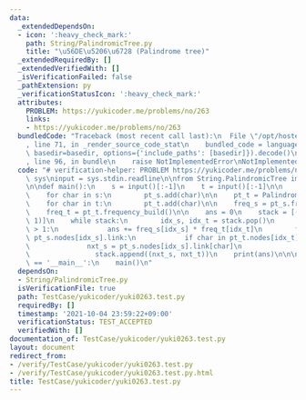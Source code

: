 ```yaml
---
data:
  _extendedDependsOn:
  - icon: ':heavy_check_mark:'
    path: String/PalindromicTree.py
    title: "\u56DE\u5206\u6728 (Palindrome tree)"
  _extendedRequiredBy: []
  _extendedVerifiedWith: []
  _isVerificationFailed: false
  _pathExtension: py
  _verificationStatusIcon: ':heavy_check_mark:'
  attributes:
    PROBLEM: https://yukicoder.me/problems/no/263
    links:
    - https://yukicoder.me/problems/no/263
  bundledCode: "Traceback (most recent call last):\n  File \"/opt/hostedtoolcache/Python/3.10.5/x64/lib/python3.10/site-packages/onlinejudge_verify/documentation/build.py\"\
    , line 71, in _render_source_code_stat\n    bundled_code = language.bundle(stat.path,\
    \ basedir=basedir, options={'include_paths': [basedir]}).decode()\n  File \"/opt/hostedtoolcache/Python/3.10.5/x64/lib/python3.10/site-packages/onlinejudge_verify/languages/python.py\"\
    , line 96, in bundle\n    raise NotImplementedError\nNotImplementedError\n"
  code: "# verification-helper: PROBLEM https://yukicoder.me/problems/no/263\nimport\
    \ sys\ninput = sys.stdin.readline\n\nfrom String.PalindromicTree import PalindromicTree\n\
    \n\ndef main():\n    s = input()[:-1]\n    t = input()[:-1]\n\n    pt_s = PalindromicTree()\n\
    \    for char in s:\n        pt_s.add(char)\n\n    pt_t = PalindromicTree()\n\
    \    for char in t:\n        pt_t.add(char)\n\n    freq_s = pt_s.frequency_build()\n\
    \    freq_t = pt_t.frequency_build()\n\n    ans = 0\n    stack = [(0, 0), (1,\
    \ 1)]\n    while stack:\n        idx_s, idx_t = stack.pop()\n        if idx_s\
    \ > 1:\n            ans += freq_s[idx_s] * freq_t[idx_t]\n        for char in\
    \ pt_s.nodes[idx_s].link:\n            if char in pt_t.nodes[idx_t].link:\n  \
    \              nxt_s = pt_s.nodes[idx_s].link[char]\n                nxt_t = pt_t.nodes[idx_t].link[char]\n\
    \                stack.append((nxt_s, nxt_t))\n    print(ans)\n\n\nif __name__\
    \ == '__main__':\n    main()\n"
  dependsOn:
  - String/PalindromicTree.py
  isVerificationFile: true
  path: TestCase/yukicoder/yuki0263.test.py
  requiredBy: []
  timestamp: '2021-10-04 23:59:22+09:00'
  verificationStatus: TEST_ACCEPTED
  verifiedWith: []
documentation_of: TestCase/yukicoder/yuki0263.test.py
layout: document
redirect_from:
- /verify/TestCase/yukicoder/yuki0263.test.py
- /verify/TestCase/yukicoder/yuki0263.test.py.html
title: TestCase/yukicoder/yuki0263.test.py
---
```

